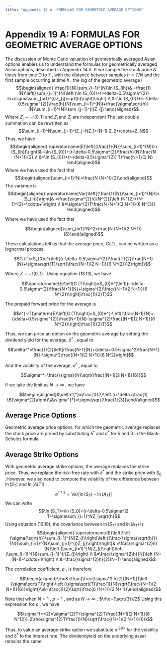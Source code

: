 ```yaml
---
title: "Appendix 19 A: FORMULAS FOR GEOMETRIC AVERAGE OPTIONS"
---
```


# Appendix 19 A: FORMULAS FOR GEOMETRIC AVERAGE OPTIONS

The discussion of Monte Carlo valuation of geometrically averaged Asian options enables us to understand the formulas for geometrically averaged Asian options,  described in Appendix 14.A. If we sample the stock price $N$ times from time O to 7 ,  with the distance betweer samples $h=T/N$ and the first sample occurring at time $h$ ,  the log of the geometric average i
$$\begin{aligned}
\frac{1}{N}\sum_{i=1}^{N}\ln (S_{ih})& =\frac{1}{N}\left[\sum_{i=1}^{N}\left (\ln (S_{0})+(r-\delta-0.5\sigma^{2}) ih+\sigma\sum_{j=1}^{i}Z_{j}\sqrt{h}\right)\right] \\
&=\ln (S_{0})+(r-\delta-0.5\sigma^{2})\frac{h}{N}\sum_{i=1}^{N}i+\frac{\sigma\sqrt{h}}{N}\sum_{i=1}^{N}\sum_{j=1}^{i}Z_{j}
\end{aligned}$$
Where $Z_{j}\sim\mathcal{N}(0,   1)$ and $Z_{i}$ and $Z_{j}$ are independent The last double summation can be rewritten as
$$\sum_{i=1}^N\sum_{j=1}^iZ_j=NZ_1+(N-1) Z_2+\cdots+Z_N$$
Thus,   we have
$$\begin{aligned}
\operatorname{E}\left[{\frac{1}{N}}\sum_{i=1}^{N}\ln (S_{ih})\right]& =\ln (S_{0})+(r-\delta-0.5\sigma^{2})\frac{h}{N}\frac{N (N+1)}{2} \\
&=\ln (S_{0})+(r-\delta-0.5\sigma^{2}) T\frac{N+1}{2 N}
\end{aligned}$$
Where we have used the fact that
$$\begin{aligned}\sum_{i=1}^Ni=\frac{N (N+1)}{2}\end{aligned}$$
The variance is
$$\begin{aligned}
\operatorname{Var}\left[{\frac{1}{N}}\sum_{i=1}^{N}\ln (S_{ih})\right]& =\frac{\sigma^{2}h}{N^{2}}\left (N^{2}+(N-1)^{2}+\cdots+1\right) \\
&=\sigma^{2}T\frac{N (N+1)(2 N+1)}{6 N^{3}}
\end{aligned}$$

Where we have used the fact that

$$\begin{aligned}\sum_{i=1}^Ni^2=\frac{N (N+1)(2 N+1)}{6}\end{aligned}$$

These calculations tell us that the average price,   $G (T)$ ,   can be written as a lognormal process,   

$$G (T)=S_{0}e^{\left[(r-\delta-0.5\sigma^{2})\frac{T}{2}\frac{N+1}{N}+\sigma\sqrt{T}\sqrt{\frac{(N+1)(2 N+1)}{6 N^{2}}}Z\right]}$$

Where $Z\sim\mathcal{N}(0,   1)$ . Using equation (18.13),   we have

$$\operatorname{E}\left[G (T)\right]=S_{0}e^{\left[(r-\delta-0.5\sigma^{2})\frac{N+1}{N}+\sigma^{2}\frac{(N+1)(2 N+1)}{6 N^{2}}\right]\frac{1}{2}T}$$

The prepaid forward price for the average is

$$e^{-rT}\mathrm{E}\left[G (T)\right]=S_{0}e^{-\left[r\frac{N-1}{N}+(\delta+0.5\sigma^{2})\frac{N+1}{N}-\sigma^{2}\frac{(N+1)(2 N+1)}{6 N^{2}}\right]\frac{1}{2}T}$$

Thus,   we can price an option on the geometric average by setting the dividend yield for the average,   $\delta^{*}$ ,   equal to

$$\delta^*=\frac{1}{2}\left[r\frac{N-1}{N}+(\delta+0.5\sigma^2)\frac{N+1}{N}-\sigma^2\frac{(N+1)(2 N+1)}{6 N^2}\right]$$

And the volatility of the average,   $\sigma^*$ ,   equal to

$$\sigma^*=\frac{\sigma}{N}\sqrt{\frac{(N+1)(2 N+1)}{6}}$$

If we take the limit as $N\rightarrow\infty$ ,   we have

$$\begin{aligned}&\delta^{*}=\frac{1}{2}\left (r+\delta+\frac{1}{6}\sigma^{2}\right)\\&\sigma^{*}=\sigma\sqrt{\frac{1}{3}}\end{aligned}$$

## Average Price Options
Geometric average price options,   for which the geometric average replaces the stock price are priced by substituting $\delta^{*}$ and $\sigma^*$ for $\delta$ and 0 in the Black-Scholes formula

## Average Strike Options
With geometric average strike options,   the average replaces the strike price. Thus,   we replace the risk-free rate with $\delta^{*}$ and the strike price with $S_{0}$ .However,   we also need to compute the volatility of the difference between $\ln (S_{T})$ and $\ln (A (T))$
$$\sigma^{**2}=\mathrm{Var}\left[\ln (S_T)-\ln (A_T)\right]$$
We can write
$$\ln (S_T)=\ln (S_0)+(r-\delta-0.5\sigma^2) T+\sigma\sum_{i=1}^NZ_i\sqrt{h}$$
Using equation (19.19),   the covariance between $\ln (S_T)$ and $\ln (A_T)$ is
$$\begin{aligned}
\operatorname{E}\left[\left (\sigma{\sqrt{h}}\sum_{i=1}^{N}Z_{i}\right)\left ({\frac{\sigma{\sqrt{h}}}{N}}\sum_{i=1}^{N}\sum_{j=1}^{i}Z_{j}\right)\right]& =\frac{\sigma^{2}h}{N}\left (\sum_{i=1}^{N}Z_{i}\right)\left (\sum_{i=1}^{N}\sum_{j=1}^{i}Z_{j}\right) \\
&=\frac{\sigma^{2}h}{N}\left (N+(N-1)+\cdots+1\right) \\
&=\frac{\sigma^{2}h}{2}(N+1)
\end{aligned}$$

The correlation coefficient,   $\rho$ ,   is therefore

$$\begin{aligned}\rho&=\frac{\frac{\sigma^2 h}{2}(N+1)}{\left (\sigma\sqrt{T}\right)\left (\sigma\sqrt{T}\frac{1}{N}\sqrt{\frac{(N+1)(2 N+1)}{6}}\right)}\\&=\frac{1}{2}\sqrt{\frac{6 (N+1)}{2 N+1}}\end{aligned}$$

Note that when $N=1$ ,   $\rho=1$ ,   and as $N\to\infty$ ,   $\rho={\sqrt{3}}/2$ Using this expression for $\rho$ ,   we have

$$\sigma^{**2}=\sigma^{2}T+\sigma^{2}T\frac{(N+1)(2 N+1)}{6 N^{2}}-2\rho\sigma^{2}T\frac{1}{N}\sqrt{\frac{(N+1)(2 N+1)}{6}}$$

Thus,   to value an average strike option we substitute $\sigma^{\text{ 83}*}$ for the volatility and $\delta^{*}$ fo the interest rate. The dividendyield on the underlying asset remains the same
